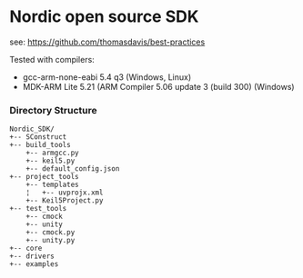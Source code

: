 # Nordic open source SDK

see: https://github.com/thomasdavis/best-practices

Tested with compilers:
 - gcc-arm-none-eabi 5.4 q3 (Windows, Linux)
 - MDK-ARM Lite 5.21 (ARM Compiler 5.06 update 3 (build 300) (Windows)

### Directory Structure
```
Nordic_SDK/
+-- SConstruct
+-- build_tools
    +-- armgcc.py
    +-- keil5.py
    +-- default_config.json
+-- project_tools
    +-- templates
    ¦   +-- uvprojx.xml
    +-- Keil5Project.py
+-- test_tools
    +-- cmock
    +-- unity
    +-- cmock.py
    +-- unity.py
+-- core
+-- drivers
+-- examples
```
